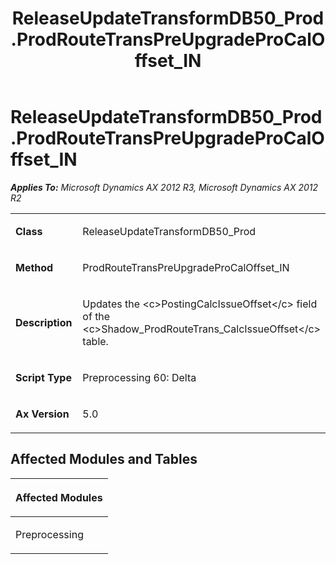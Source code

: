 ﻿---
title: ReleaseUpdateTransformDB50_Prod.ProdRouteTransPreUpgradeProCalOffset_IN
TOCTitle: ReleaseUpdateTransformDB50_Prod.ProdRouteTransPreUpgradeProCalOffset_IN
ms:assetid: 0f5db7de-2238-178b-8e67-445b3252251b
ms:mtpsurl: https://msdn.microsoft.com/en-us/library/JJ735758(v=AX.60)
ms:contentKeyID: 49706658
ms.date: 05/18/2015
mtps_version: v=AX.60
---

# ReleaseUpdateTransformDB50\_Prod.ProdRouteTransPreUpgradeProCalOffset\_IN 


_**Applies To:** Microsoft Dynamics AX 2012 R3, Microsoft Dynamics AX 2012 R2_

<table>
<colgroup>
<col style="width: 50%" />
<col style="width: 50%" />
</colgroup>
<tbody>
<tr class="odd">
<td><p><strong>Class</strong></p></td>
<td><p>ReleaseUpdateTransformDB50_Prod</p></td>
</tr>
<tr class="even">
<td><p><strong>Method</strong></p></td>
<td><p>ProdRouteTransPreUpgradeProCalOffset_IN</p></td>
</tr>
<tr class="odd">
<td><p><strong>Description</strong></p></td>
<td><p>Updates the &lt;c&gt;PostingCalcIssueOffset&lt;/c&gt; field of the &lt;c&gt;Shadow_ProdRouteTrans_CalcIssueOffset&lt;/c&gt; table.</p></td>
</tr>
<tr class="even">
<td><p><strong>Script Type</strong></p></td>
<td><p>Preprocessing 60: Delta</p></td>
</tr>
<tr class="odd">
<td><p><strong>Ax Version</strong></p></td>
<td><p>5.0</p></td>
</tr>
</tbody>
</table>


## Affected Modules and Tables

<table>
<colgroup>
<col style="width: 100%" />
</colgroup>
<thead>
<tr class="header">
<th><p>Affected Modules</p></th>
</tr>
</thead>
<tbody>
<tr class="odd">
<td><p>Preprocessing</p></td>
</tr>
</tbody>
</table>

  


